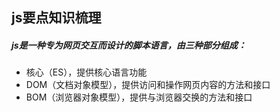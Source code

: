## js要点知识梳理
##### js是一种专为网页交互而设计的脚本语言，由三种部分组成：
 - 核心（ES），提供核心语言功能
 - DOM（文档对象模型），提供访问和操作网页内容的方法和接口
 - BOM（浏览器对象模型），提供与浏览器交换的方法和接口
